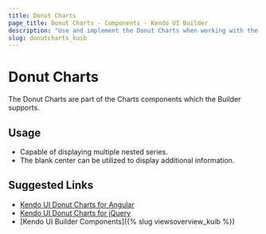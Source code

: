 ```yaml
---
title: Donut Charts
page_title: Donut Charts - Components - Kendo UI Builder
description: "Use and implement the Donut Charts when working with the Kendo UI Builder tool for creating and managing Angular and AngularJS-based web applications."
slug: donutcharts_kuib
---
```


# Donut Charts

The Donut Charts are part of the Charts components which the Builder supports.

## Usage

* Capable of displaying multiple nested series.
* The blank center can be utilized to display additional information.

## Suggested Links

* [Kendo UI Donut Charts for Angular](https://www.telerik.com/kendo-angular-ui/components/charts/series-types/donut/)
* [Kendo UI Donut Charts for jQuery](https://demos.telerik.com/kendo-ui/donut-charts/index)
* [Kendo UI Builder Components]({% slug viewsoverview_kuib %})
